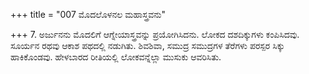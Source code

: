 +++
title = "007 ಮೊದಲೊಳನಲ ಮಹಾಸ್ತ್ರವನು"

+++
7. ಅರ್ಜುನನು ಮೊದಲಿಗೆ ಆಗ್ನೇಯಾಸ್ತ್ರವನ್ನು ಪ್ರಯೋಗಿಸಿದನು. ಲೋಕದ ದಶದಿಕ್ಕುಗಳು ಕಂಪಿಸಿದವು. ಸೂರ್ಯನ ರಥವು ಆಕಾಶ ಪಥದಲ್ಲಿ ನಡುಗಿತು. ಶಿವಶಿವಾ, ಸಮುದ್ರ ಸಮುದ್ರಗಳ ತೆರೆಗಳು ಪರಸ್ಪರ ಸಿಕ್ಕು ಹಾಕಿಕೊಂಡವು. ಹೇಳಬಾರದ ರೀತಿಯಲ್ಲಿ ಲೋಕವನ್ನೆಲ್ಲಾ ಮುಸುಕು ಆವರಿಸಿತು.